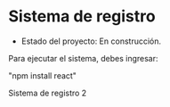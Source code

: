 <h1> Sistema de registro</h1>

- Estado del proyecto: En construcción.

Para ejecutar el sistema, debes ingresar:

"npm install react"

Sistema de registro 2
